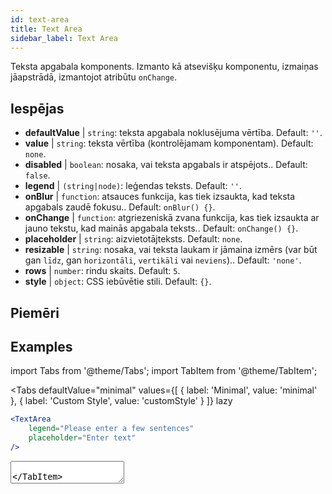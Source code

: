 ```yaml
---
id: text-area
title: Text Area
sidebar_label: Text Area
---
```


Teksta apgabala komponents. Izmanto kā atsevišķu komponentu, izmaiņas jāapstrādā, izmantojot atribūtu `onChange`.

## Iespējas

* __defaultValue__ | `string`: teksta apgabala noklusējuma vērtība. Default: `''`.
* __value__ | `string`: teksta vērtība (kontrolējamam komponentam). Default: `none`.
* __disabled__ | `boolean`: nosaka, vai teksta apgabals ir atspējots.. Default: `false`.
* __legend__ | `(string|node)`: leģendas teksts. Default: `''`.
* __onBlur__ | `function`: atsauces funkcija, kas tiek izsaukta, kad teksta apgabals zaudē fokusu.. Default: `onBlur() {}`.
* __onChange__ | `function`: atgriezeniskā zvana funkcija, kas tiek izsaukta ar jauno tekstu, kad mainās apgabala teksts.. Default: `onChange() {}`.
* __placeholder__ | `string`: aizvietotājteksts. Default: `none`.
* __resizable__ | `string`: nosaka, vai teksta laukam ir jāmaina izmērs (var būt gan `līdz`, gan `horizontāli`, `vertikāli` vai `neviens`).. Default: `'none'`.
* __rows__ | `number`: rindu skaits. Default: `5`.
* __style__ | `object`: CSS iebūvētie stili. Default: `{}`.


## Piemēri

## Examples

import Tabs from '@theme/Tabs';
import TabItem from '@theme/TabItem';

<Tabs
    defaultValue="minimal"
    values={[
        { label: 'Minimal', value: 'minimal' },
        { label: 'Custom Style', value: 'customStyle' }
    ]}
    lazy
>

<TabItem value="minimal">

```jsx live
<TextArea
    legend="Please enter a few sentences"
    placeholder="Enter text"
/>
```

</TabItem>

<TabItem value="customStyle">

<TextArea
    legend="Please enter a few sentences"
    placeholder="Enter text"
    style={{
        fontSize: 33,
        fontFamily: 'Georgia', 
        boxShadow: '0 0 4px black',
        background: 'rgb(238,174,202)', 
        background: 'radial-gradient(circle, rgba(255, 255, 0, 0.3) 44%, white 100%)' 
    }}
/>

</TabItem>

</Tabs>
